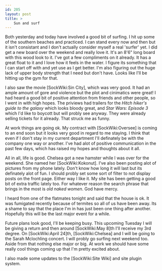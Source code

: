 ```yaml
---
id: 205
layout: post
title: >
    Sun and surf
---
```


Both yesterday and today have involved a good bit of surfing. I hit up some of the southern beaches and practiced. I can stand every now and then but it isn't consistant and I don't actually consider myself a real 'surfer' yet. I did get a new board over the weekend and really love it. It's an 8'6" long board with this wood look to it. I've got a few compliments on it already. It has a great float to it and I love how it feels in the water. I figure its something that I can start off with and yet use as I get better. I'm also figuring out the huge lack of upper body strength that I need but don't have. Looks like I'll be hitting up the gym for that.

I also saw the movie [SockWiki:Sin City], which was very good. It had an ample amount of gore and violence but the plot and cinimatics were great! I had heard a good bit of positive attention from friends and other people, so I went in with high hopes. The priviews had trailers for the <em>Hitch hiker's guide to the galaxy</em> which looks bloody great, and <em>Star Wars: Episode 3</em> which I'd like to boycott but will probly see anyway. They were already selling tickets for it already. That struck me as funny.

At work things are going ok. My contract with [SockWiki:Oversee] is coming to an end soon but it looks very good in regard to me staying. I think that even if I don't stay in my current department I'll definately be with the company one way or another. I've had alot of positive communication in the past few days, which has raised my hopes and thoughts about it all.

All in all, life is good. Chelsea got a new hamster while I was over for the weekend. She named her [SockWiki:Kokonut]. I've also been posting alot of pictures from my phone lately. Don't know how long it will last but its definately alot of fun. I should probly set some sort of filter to not display posts on the front page. Either way I like it. My site has been getting a good bit of extra traffic lately too. For whatever reason the search phrase that brings in the most is <em>old naked women</em>. God have mercy.

I heard from one of the flatmates tonight and said that the house is ok. It was fumigated recently because of termites so all of us have been away. Its a shame to say that the place I'm in has just been one thing after another. Hopefully this will be the last major event for a while.

Future plans look good, I'll be keeping busy. This upcoming Tuesday I will be giving a return and then around [SockWiki:May 8]th I'll receive my 3rd degree. On [SockWiki:April 24]th, [SockWiki:Chelsea] and I will be going to the Sarah Mclochling concert. I will probly go surfing next weekend too. Aside from that nothing else major or big. At work we should have some really cool things coming up that I'm pretty excited about. 

I also made some updates to the [SockWiki:Site Wiki] and site plugin system.
